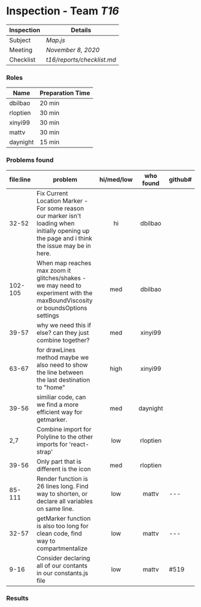 # Inspection - Team *T16* 
 
| Inspection | Details |
| ----- | ----- |
| Subject | *Map.js*|
| Meeting | *November 8, 2020* |
| Checklist | *t16/reports/checklist.md* |

### Roles

| Name | Preparation Time |
| ---- | ---- |
| dbilbao | 20 min |
| rloptien | 30 min |
| xinyi99 | 30 min|
| mattv | 30 min |
| daynight| 15 min |

### Problems found

| file:line | problem | hi/med/low | who found | github#  |
| --- | --- | :---: | :---: | --- |
| 32-52 | Fix Current Location Marker - For some reason our marker isn't loading when initially opening up the page and i think the issue may be in here. | hi | dbilbao | |
| 102-105 | When map reaches max zoom it glitches/shakes - we may need to experiment with the maxBoundViscosity or boundsOptions settings | med | dbilbao | |
| 39-57 |  why we need this if else? can they just combine together? | med | xinyi99 | |
| 63-67 |  for drawLines method maybe we also need to show the line between the last destination to "home"  | high | xinyi99 | |
| 39-56 | similiar code, can we find a more efficient way for getmarker. | med | daynight | |
| 2,7 | Combine import for Polyline to the other imports for 'react-strap' | low | rloptien | |
| 39-56 | Only part that is different is the icon | med | rloptien | |
| 85-111 | Render function is 26 lines long. Find way to shorten, or declare all variables on same line. | low | mattv | --- |
| 32-57 | getMarker function is also too long for clean code, find way to compartmentalize | low | mattv | --- |
| 9-16 | Consider declaring all of our contants in our constants.js file | low | mattv | #519 |


### Results
